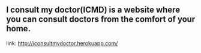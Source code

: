 ## I consult my doctor(ICMD) is a website where you can consult doctors from the comfort of your home.
link: http://iconsultmydoctor.herokuapp.com/
